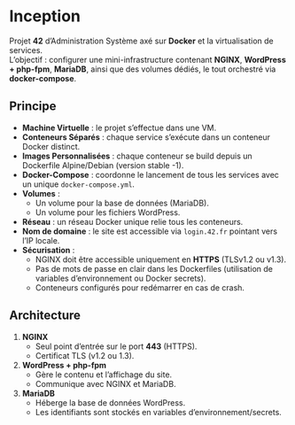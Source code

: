 # Inception

Projet **42** d’Administration Système axé sur **Docker** et la virtualisation de services.  
L’objectif : configurer une mini-infrastructure contenant **NGINX**, **WordPress + php-fpm**, **MariaDB**, ainsi que des volumes dédiés, le tout orchestré via **docker-compose**.

## Principe

- **Machine Virtuelle** : le projet s’effectue dans une VM.
- **Conteneurs Séparés** : chaque service s’exécute dans un conteneur Docker distinct.
- **Images Personnalisées** : chaque conteneur se build depuis un Dockerfile Alpine/Debian (version stable -1).
- **Docker-Compose** : coordonne le lancement de tous les services avec un unique `docker-compose.yml`.
- **Volumes** :  
  - Un volume pour la base de données (MariaDB).  
  - Un volume pour les fichiers WordPress.
- **Réseau** : un réseau Docker unique relie tous les conteneurs.
- **Nom de domaine** : le site est accessible via `login.42.fr` pointant vers l’IP locale.
- **Sécurisation** :  
  - NGINX doit être accessible uniquement en **HTTPS** (TLSv1.2 ou v1.3).  
  - Pas de mots de passe en clair dans les Dockerfiles (utilisation de variables d’environnement ou Docker secrets).  
  - Conteneurs configurés pour redémarrer en cas de crash.

## Architecture

1. **NGINX**  
   - Seul point d’entrée sur le port **443** (HTTPS).  
   - Certificat TLS (v1.2 ou 1.3).
2. **WordPress + php-fpm**  
   - Gère le contenu et l’affichage du site.  
   - Communique avec NGINX et MariaDB.
3. **MariaDB**  
   - Héberge la base de données WordPress.  
   - Les identifiants sont stockés en variables d’environnement/secrets.

